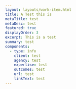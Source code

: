 ```yaml
---
layout: layouts/work-item.html
title: A Test this is
metaTitle: test
metaDesc: test
featured: true
displayOrder: 3
excerpt: This is a test
summary: test
components:
  - type: info
    client: test
    agency: test
    expertise: test
    outcomes: test
    url: test
    linkText: test
---
```

